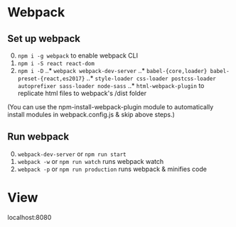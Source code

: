 # Webpack

## Set up webpack
0. `npm i -g webpack` to enable webpack CLI
0. `npm i -S react react-dom`
0. `npm i -D`
..* `webpack webpack-dev-server`
..* `babel-{core,loader} babel-preset-{react,es2017}`
..* `style-loader css-loader postcss-loader autoprefixer sass-loader node-sass`
..* `html-webpack-plugin` to replicate html files to webpack's /dist folder

(You can use the npm-install-webpack-plugin module to automatically install modules in webpack.config.js & skip above steps.)

## Run webpack
0. `webpack-dev-server` or `npm run start`
0. `webpack -w` or `npm run watch` runs webpack watch
0. `webpack -p` or `npm run production` runs webpack & minifies code

# View
localhost:8080

